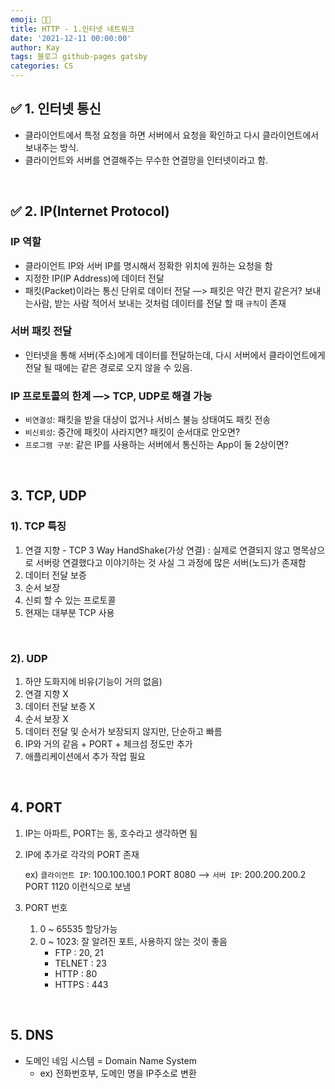 ```yaml
---
emoji: 👨‍💻
title: HTTP - 1.인터넷 네트워크
date: '2021-12-11 00:00:00'
author: Kay
tags: 블로그 github-pages gatsby
categories: CS
---
```


## ✅ 1. 인터넷 통신

- 클라이언트에서 특정 요청을 하면 서버에서 요청을 확인하고 다시 클라이언트에서 보내주는 방식.
- 클라이언트와 서버를 연결해주는 무수한 연결망을 인터넷이라고 함.

<br>

## ✅ 2. IP(Internet Protocol)

### IP 역할

- 클라이언트 IP와 서버 IP를 명시해서 정확한 위치에 원하는 요청을 함
- 지정한 IP(IP Address)에 데이터 전달
- 패킷(Packet)이라는 통신 단위로 데이터 전달
  —> 패킷은 약간 편지 같은거? 보내는사람, 받는 사람 적어서 보내는 것처럼 데이터를 전달 할 때 `규칙`이 존재

### 서버 패킷 전달

- 인터넷을 통해 서버(주소)에게 데이터를 전달하는데, 다시 서버에서 클라이언트에게 전달 될 때에는 같은 경로로 오지 않을 수 있음.

### IP 프로토콜의 한계 —> TCP, UDP로 해결 가능

- `비연결성`: 패킷을 받을 대상이 없거나 서비스 불능 상태여도 패킷 전송
- `비신뢰성`: 중간에 패킷이 사라지면? 패킷이 순서대로 안오면?
- `프로그램 구분`: 같은 IP를 사용하는 서버에서 통신하는 App이 둘 2상이면?

<br>

## 3. TCP, UDP

### 1). TCP 특징

1. 연결 지향 - TCP 3 Way HandShake(가상 연결) : 실제로 연결되지 않고 명목상으로 서버랑 연결했다고 이야기하는 것 사실 그 과정에 많은 서버(노드)가 존재함
2. 데이터 전달 보증
3. 순서 보장
4. 신뢰 할 수 있는 프로토콜
5. 현재는 대부분 TCP 사용

<br>

### 2). UDP

1. 하얀 도화지에 비유(기능이 거의 없음)
2. 연결 지향 X
3. 데이터 전달 보증 X
4. 순서 보장 X
5. 데이터 전달 및 순서가 보장되지 않지만, 단순하고 빠름
6. IP와 거의 같음 + PORT + 체크섬 정도만 추가
7. 애플리케이션에서 추가 작업 필요

<br>

## 4. PORT

1. IP는 아파트, PORT는 동, 호수라고 생각하면 됨
2. IP에 추가로 각각의 PORT 존재

   ex) `클라이언트 IP`: 100.100.100.1 PORT 8080 —> `서버 IP`: 200.200.200.2 PORT 1120 이런식으로 보냄

3. PORT 번호
   1. 0 ~ 65535 할당가능
   2. 0 ~ 1023: 잘 알려진 포트, 사용하지 않는 것이 좋음
      - FTP : 20, 21
      - TELNET : 23
      - HTTP : 80
      - HTTPS : 443

<br>

## 5. DNS

- 도메인 네임 시스템 = Domain Name System
  - ex) 전화번호부, 도메인 명을 IP주소로 변환

```toc

```

